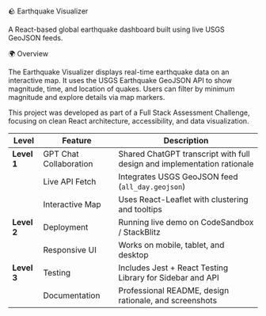 🪨 Earthquake Visualizer

A React-based global earthquake dashboard built using live USGS GeoJSON feeds.

🌍 Overview

The Earthquake Visualizer displays real-time earthquake data on an interactive map. It uses the USGS Earthquake GeoJSON API to show magnitude, time, and location of quakes. Users can filter by minimum magnitude and explore details via map markers.

This project was developed as part of a Full Stack Assessment Challenge, focusing on clean React architecture, accessibility, and data visualization.

| Level       | Feature                | Description                                                             |
| ----------- | ---------------------- | ----------------------------------------------------------------------- |
| **Level 1** | GPT Chat Collaboration | Shared ChatGPT transcript with full design and implementation rationale |
|             | Live API Fetch         | Integrates USGS GeoJSON feed (`all_day.geojson`)                        |
|             | Interactive Map        | Uses React-Leaflet with clustering and tooltips                         |
| **Level 2** | Deployment             | Running live demo on CodeSandbox / StackBlitz                           |
|             | Responsive UI          | Works on mobile, tablet, and desktop                                    |
| **Level 3** | Testing                | Includes Jest + React Testing Library for Sidebar and API               |
|             | Documentation          | Professional README, design rationale, and screenshots                  |
